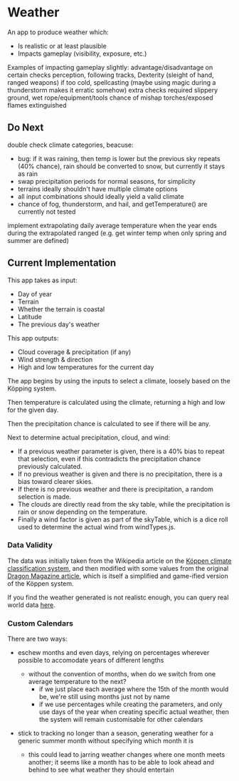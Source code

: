 # Weather

An app to produce weather which:

-   Is realistic or at least plausible
-   Impacts gameplay (visibility, exposure, etc.)

Examples of impacting gameplay slightly: advantage/disadvantage on certain
checks perception, following tracks, Dexterity (sleight of hand, ranged weapons)
if too cold, spellcasting (maybe using magic during a thunderstorm makes it
erratic somehow) extra checks required slippery ground, wet rope/equipment/tools
chance of mishap torches/exposed flames extinguished

## Do Next

double check climate categories, beacuse:

-	bug: if it was raining, then temp is lower but the previous sky repeats (40% chance), rain should be converted to snow, but currently it stays as rain
-   swap precipitation periods for normal seasons, for simplicity
-   terrains ideally shouldn't have multiple climate options
-   all input combinations should ideally yield a valid climate
-	chance of fog, thunderstorm, and hail, and getTemperature() are currently not tested

implement extrapolating daily average temperature when the year ends during the
extrapolated ranged (e.g. get winter temp when only spring and summer are
defined)

## Current Implementation

This app takes as input:

-   Day of year
-   Terrain
-   Whether the terrain is coastal
-   Latitude
-   The previous day's weather

This app outputs:

-   Cloud coverage & precipitation (if any)
-   Wind strength & direction
-   High and low temperatures for the current day

The app begins by using the inputs to select a climate, loosely based on the
Köpping system.

Then temperature is calculated using the climate, returning a high and low for
the given day.

Then the precipitation chance is calculated to see if there will be any.

Next to determine actual precipitation, cloud, and wind:

-   If a previous weather parameter is given, there is a 40% bias to repeat that
    selection, even if this contradicts the precipitation chance previously
    calculated.
-   If no previous weather is given and there is no precipitation, there is a
    bias toward clearer skies.
-   If there is no previous weather and there is precipitation, a random
    selection is made.
-   The clouds are directly read from the sky table, while the precipitation is
    rain or snow depending on the temperature.
-   Finally a wind factor is given as part of the skyTable, which is a dice roll
    used to determine the actual wind from windTypes.js.

### Data Validity

The data was initially taken from the Wikipedia article on the
[Köppen climate classification system](https://en.wikipedia.org/wiki/K%C3%B6ppen_climate_classification),
and then modified with some values from the original
[Dragon Magazine article](https://annarchive.com/files/Drmg137.pdf), which is
itself a simplified and game-ified version of the Köppen system.

If you find the weather generated is not realistc enough, you can query real
world data [here](https://www.visualcrossing.com/weather/weather-data-services).

### Custom Calendars

There are two ways:

-   eschew months and even days, relying on percentages wherever possible to
    accomodate years of different lengths

    -   without the convention of months, when do we switch from one average
        temperature to the next?
        -   if we just place each average where the 15th of the month would be,
            we're still using months just not by name
        -   if we use percentages while creating the parameters, and only use
            days of the year when creating specific actual weather, then the
            system will remain customisable for other calendars

-   stick to tracking no longer than a season, generating weather for a generic
    summer month without specifying which month it is
    -   this could lead to jarring weather changes where one month meets
        another; it seems like a month has to be able to look ahead and behind
        to see what weather they should entertain
